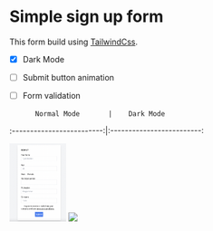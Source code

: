# Simple sign up form 

This form build using [TailwindCss](https://tailwindcss.com/docs).

- [x] Dark Mode
- [ ] Submit button animation
- [ ] Form validation


         Normal Mode       |    Dark Mode
:-------------------------:|:-------------------------:
<p float="left">
  <img src="screenshots/normal-mode.png" width="100" />
  <img src="screenhots/dark-mode.png" width="100" /> 
</p>

